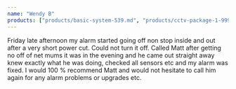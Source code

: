 ```yaml
---
name: "Wendy B"
products: ["products/basic-system-539.md", "products/cctv-package-1-999.md", "products/cctv-package-2-1199-24hr-colour-cctv.md", "products/servicing-and-repairs.md", "products/supreme-package-24hr-colour-cctv-plus-intruder-alarm-system-1749.md"]
---
```


Friday late afternoon my alarm started going off non stop inside and out after a very short power cut. Could not turn it off. Called Matt after getting no off of net mums it was in the evening and he came out straight away knew exactly what he was doing, checked all sensors etc and my alarm was fixed. I would 100 % recommend Matt and would not hesitate to call him again for any alarm problems or upgrades etc.